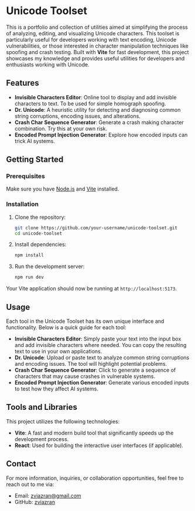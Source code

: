 
# Unicode Toolset

This is a portfolio and collection of utilities aimed at simplifying the process of analyzing, editing, and visualizing Unicode characters. This toolset is particularly useful for developers working with text encoding, Unicode vulnerabilities, or those interested in character manipulation techniques like spoofing and crash testing.
Built with **Vite** for fast development, this project showcases my knowledge and provides useful utilities for developers and enthusiasts working with Unicode.

## Features

- **Invisible Characters Editor**: Online tool to display and add invisible characters to text. To be used for simple homograph spoofing.
- **Dr. Unicode**: A heuristic utility for detecting and diagnosing common string corruptions, encoding issues, and alterations.
- **Crash Char Sequence Generator**: Generate a crash making character combination. Try this at your own risk.
- **Encoded Prompt Injection Generator**: Explore how encoded inputs can trick AI systems.

## Getting Started

### Prerequisites

Make sure you have [Node.js](https://nodejs.org/) and [Vite](https://vitejs.dev/) installed.

### Installation

1. Clone the repository:

   ```bash
   git clone https://github.com/your-username/unicode-toolset.git
   cd unicode-toolset
   ```

2. Install dependencies:

   ```bash
   npm install
   ```

3. Run the development server:

   ```bash
   npm run dev
   ```

Your Vite application should now be running at `http://localhost:5173`.

## Usage

Each tool in the Unicode Toolset has its own unique interface and functionality. Below is a quick guide for each tool:
- **Invisible Characters Editor**: Simply paste your text into the input box and add invisible characters where needed. You can copy the resulting text to use in your own applications.
- **Dr. Unicode**: Upload or paste text to analyze common string corruptions and encoding issues. The tool will highlight potential problems.
- **Crash Char Sequence Generator**: Click to generate a sequence of characters that may cause crashes in vulnerable systems.
- **Encoded Prompt Injection Generator**: Generate various encoded inputs to test how they affect AI systems.

## Tools and Libraries

This project utilizes the following technologies:
- **Vite**: A fast and modern build tool that significantly speeds up the development process.
- **React**: Used for building the interactive user interfaces (if applicable).

## Contact

For more information, inquiries, or collaboration opportunities, feel free to reach out to me via:
- Email: zviazran@gmail.com
- GitHub: [zviazran](https://github.com/zviazran)
